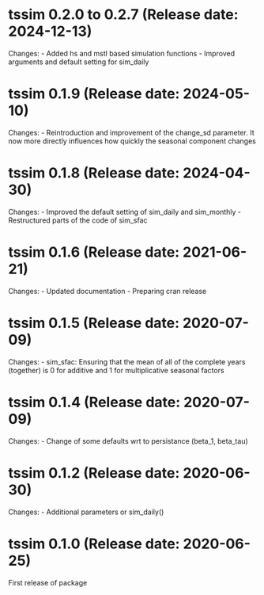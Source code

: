 tssim 0.2.0 to 0.2.7 (Release date: 2024-12-13)
============================================
Changes: - Added hs and mstl based simulation functions
         - Improved arguments and default setting for sim_daily

tssim 0.1.9 (Release date: 2024-05-10)
============================================
Changes: - Reintroduction and improvement of the change_sd parameter. It now more directly influences how quickly the seasonal component changes

tssim 0.1.8 (Release date: 2024-04-30)
============================================
Changes: - Improved the default setting of sim_daily and sim_monthly
	 - Restructured parts of the code of sim_sfac

tssim 0.1.6 (Release date: 2021-06-21)
============================================
Changes: - Updated documentation 
	 - Preparing cran release

tssim 0.1.5 (Release date: 2020-07-09)
============================================
Changes: - sim_sfac: Ensuring that the mean of all of the complete years (together) is 0 for additive and 1 for multiplicative seasonal factors

tssim 0.1.4 (Release date: 2020-07-09)
============================================
Changes: - Change of some defaults wrt to persistance (beta_1, beta_tau)

tssim 0.1.2 (Release date: 2020-06-30)
============================================
Changes: - Additional parameters or sim_daily()

tssim 0.1.0 (Release date: 2020-06-25)
============================================
First release of package